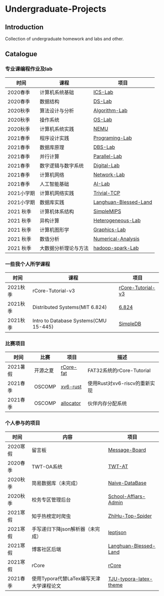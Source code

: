 # Undergraduate-Projects
## Introduction

Collection of undergraduate homework and labs and other.

## Catalogue

### 专业课编程作业及lab

| 时间     | 课程               | 项目                                                         |
| -------- | ------------------ | ------------------------------------------------------------ |
| 2020春季 | 计算机系统基础     | [ICS-Lab](https://github.com/KuangjuX/ICS-Lab)           |
| 2020春季 | 数据结构           | [DS-Lab](https://github.com/KuangjuX/DS-Lab) |
| 2020秋季 | 算法设计与分析     | [Algorithm-Lab](https://github.com/KuangjuX/Algorithm-Lab)   |
| 2020秋季 | 操作系统           | [OS-Lab](https://github.com/KuangjuX/OS-Lab) |
| 2020秋季 | 计算机系统实践     | [NEMU](https://github.com/KuangjuX/NEMU2020)                 |
| 2021春季 | 程序设计实践       | [Programing-Lab](https://github.com/KuangjuX/Programing-Lab) |
| 2021春季 | 数据库原理         | [DBS-Lab](https://github.com/KuangjuX/DBS-Lab)               |
| 2021春季 | 并行计算           | [Parallel-Lab](https://github.com/KuangjuX/Parallel-Lab)     |
| 2021春季 | 数字逻辑与数字系统 | [Digital-Lab](https://github.com/KuangjuX/Digital-Lab)       |
| 2021春季 | 计算机网络         | [Network-Lab](https://github.com/KuangjuX/Network-Lab) |
| 2021春季 | 人工智能基础       | [AI-Lab](https://github.com/KuangjuX/AI-Lab)                 |
| 2021小学期| 计算机网络实践    | [Trivial-TCP](https://github.com/KuangjuX/Trivial-TCP)        |
| 2021小学期| 数据库实践       | [Langhuan-Blessed-Land](https://github.com/KuangjuX/Langhuan-Blessed-Land) |
| 2021 秋季 | 计算机体系结构    | [SimpleMIPS](https://github.com/KuangjuX/SimpleMIPS)              |
| 2021 秋季 | 异构计算         | [Heterogeneous-Lab](https://github.com/KuangjuX/Heterogeneous-Lab) |
| 2021 秋季 | 计算机图形学      | [Graphics-Lab](https://github.com/KuangjuX/Graphics-Lab)|
| 2021 秋季 | 数值分析         | [Numerical-Analysis](https://github.com/KuangjuX/Numerical-Analysis) |
| 2021 秋季 | 大数据分析理论与方法 | [hadoop-spark-Lab](https://github.com/KuangjuX/hadoop-spark-Lab) |

### 一些我个人所学课程
| 时间     | 课程               | 项目                                                         |
| -------- | ------------------ | ------------------------------------------------------------ |
| 2021秋季 | rCore-Tutorial-v3  | [rCore-Tutorial-v3](https://github.com/KuangjuX/rCore-Tutorial-v3)            |
| 2021秋季 | Distributed Systems(MIT 6.824)     | [6.824](https://github.com/KuangjuX/6.824)           |
| 2021秋季 | Intro to Database Systems(CMU 15-445)         | [SimpleDB](https://github.com/KuangjuX/SimpleDB)             |


### 比赛项目

| 时间     | 比赛   | 项目                                             | 描述 |
| -------- | ------ | ------------------------------------------------ |------|
| 2021暑假 | 开源之夏 | [rCore-fat](https://github.com/KuangjuX/rCore-fat)| FAT32系统的rCore-Tutorial |
| 2021春季 | OSCOMP | [xv6-rust](https://github.com/Ko-oK-OS/xv6-rust) |使用Rust对xv6-riscv的重新实现|
| 2021春季 | OSCOMP | [allocator](https://github.com/Ko-oK-OS/allocator) |伙伴内存分配系统|

### 个人参与的项目

| 时间     | 内容                             | 项目                                                         |
| -------- | -------------------------------- | ------------------------------------------------------------ |
| 2020寒假 | 留言板                           | [Message-Board](https://github.com/KuangjuX/Message-Board)   |
| 2020春季 | TWT-OA系统                       | [TWT-AT](https://github.com/TWT-At/Server)                   |
| 2020秋季 | 简易数据库（未完成）             | [Naive-DataBase](https://github.com/KuangjuX/Naive-DataBase) |
| 2020秋季 | 校务专区管理后台                 | [School-Affiars-Admin]()                                     |
| 2021寒假 | 知乎热榜定时爬虫                 | [ZhiHu-Top-Spider](https://github.com/KuangjuX/ZhiHu-Top-Spider) |
| 2021寒假 | 手写递归下降json解析器（未完成） | [leptjson](https://github.com/KuangjuX/leptjson)             |
| 2021寒假 | 博客社区后端                     | [Langhuan-Blessed-Land](https://github.com/KuangjuX/Langhuan-Blessed-Land) |
| 2021寒假 | rCore                            | [rCore](https://github.com/KuangjuX/rCore)                   |
| 2021春季 | 使用Typora代替LaTex编写天津大学课程论文                 |[TJU-typora-latex-theme](https://github.com/KuangjuX/TJU-typora-latex-theme)        |
